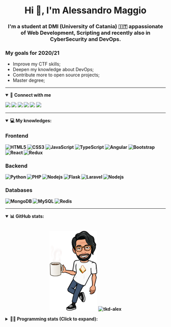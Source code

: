 <h1 align="center">Hi 👋, I'm Alessandro Maggio</h1>
<h3 align="center">I'm a student at DMI (University of Catania) 🇮🇹 appassionate of Web Development, Scripting and recently also in CyberSecurity and DevOps.</h3>

### My goals for 2020/21
- Improve my CTF skills;
- Deepen my knowledge about DevOps;
- Contribute more to open source projects;
- Master degree;

____

<details open>
<summary>🤝 <b>Connect with me<b></summary>

<p align = "center">

[<img src="https://img.shields.io/badge/twitter-1DA1F2.svg?&style=for-the-badge&logo=twitter&logoColor=white" />](https://twitter.com/TkdAxel)
[<img src ="https://img.shields.io/badge/portfolio-web-%23.svg?&style=for-the-badge&logo=&logoColor=white%22">](https://alessandromaggio.it/)
[<img src ="https://img.shields.io/badge/Telegram-1ca0f1.svg?&style=for-the-badge&logo=Telegram&logoColor=white%22&link=https://t.me/TkdAlex">](https://t.me/TkdAlex/)
[<img src="https://img.shields.io/badge/gmail-c14438.svg?&style=for-the-badge&logo=Gmail&logoColor=white&link=mailto:alex.tkd.alex@gmail.com"/>](mailto:alex.tkd.alex@gmail.com)
[<img src="https://img.shields.io/badge/linkedin-0077B5.svg?&style=for-the-badge&logo=linkedin&logoColor=white" />](https://www.linkedin.com/in/aalessandromaggio/)
[<img src = "https://img.shields.io/badge/instagram-E4405F.svg?&style=for-the-badge&logo=instagram&logoColor=white">](https://www.instagram.com/tkd_alex/)
<!--- [![Visits Badge](https://badges.pufler.dev/visits/tkd-alex/tkd-alex?style=for-the-badge&color=blue)](https://github.com/tkd-alex/tkd-alex) -->

</p>

</details>

---

<details open>
<summary>💻 <b>My knowledges</b>: </summary>

### Frontend
![HTML5](https://img.shields.io/badge/-HTML5-E34F26.svg?style=for-the-badge&logo=html5&logoColor=ffffff)
![CSS3](https://img.shields.io/badge/-CSS3-1572B6.svg?style=for-the-badge&logo=css3)
![JavaScript](https://img.shields.io/badge/-JavaScript-282C34?style=for-the-badge&logo=javascript)
![TypeScript](https://img.shields.io/badge/-TypeScript-007ACC?style=for-the-badge&logo=typescript)
![Angular](https://img.shields.io/badge/-Angular-DD0031?style=for-the-badge&logo=angular)
![Bootstrap](https://img.shields.io/badge/-Bootstrap-563D7C.svg?style=for-the-badge&logo=bootstrap)
![React](https://img.shields.io/badge/-React-282C34.svg?style=for-the-badge&logo=react&logoColor=ffffff)
![Redux](https://img.shields.io/badge/-Redux-764ABC.svg?style=for-the-badge&logo=redux)

### Backend
![Python](https://img.shields.io/badge/-Python-3776AB.svg?style=for-the-badge&logo=Python&logoColor=ffffff)
![PHP](https://img.shields.io/badge/-PHP-777BB4.svg?style=for-the-badge&logo=PHP&logoColor=ffffff)
![Nodejs](https://img.shields.io/badge/-Bash-4EAA25.svg?style=for-the-badge&logo=gnu-bash&logoColor=ffffff)
![Flask](https://img.shields.io/badge/-Flask-282C34.svg?style=for-the-badge&logo=flask)
![Laravel](https://img.shields.io/badge/-Laravel-FF2D20.svg?style=for-the-badge&logo=laravel&logoColor=ffffff)
![Nodejs](https://img.shields.io/badge/-Nodejs-339933.svg?style=for-the-badge&logo=Node.js&logoColor=ffffff)

### Databases
![MongoDB](https://img.shields.io/badge/-MongoDB-47A248?style=for-the-badge&logo=mongodb&logoColor=ffffff)
![MySQL](https://img.shields.io/badge/-MySQL-4479A1?style=for-the-badge&logo=mysql&logoColor=ffffff)
![Redis](https://img.shields.io/badge/-Redis-DC382D?style=for-the-badge&logo=Redis&logoColor=ffffff)

</details>

---

<details open>
 <summary>📊 <b>GitHub stats</b>: </summary>

<br>

<p align = "center">
    <img src="https://raw.githubusercontent.com/Tkd-Alex/tkd-alex/master/images/321517cd-ff68-41a7-b0d1-e765680568a7-8b6448d9-c944-4146-b633-adbdd25cb471-v1.png" height="250" />
    <img src="https://github-readme-stats.vercel.app/api?username=tkd-alex&show_icons=true&count_private=true&hide_border=true&line_height=25" alt="tkd-alex">
</p>

</design>

<details>
 <summary>👨‍💻 <b>Programming stats (Click to expand)</b>: </summary>
 
<!--START_SECTION:waka-->
**I'm an Early 🐤** 

```text
🌞 Morning    411 commits    █████░░░░░░░░░░░░░░░░░░░░   21.9% 
🌆 Daytime    760 commits    ██████████░░░░░░░░░░░░░░░   40.49% 
🌃 Evening    650 commits    ████████░░░░░░░░░░░░░░░░░   34.63% 
🌙 Night      56 commits     ░░░░░░░░░░░░░░░░░░░░░░░░░   2.98%

```
📅 **I'm Most Productive on Wednesday** 

```text
Monday       307 commits    ████░░░░░░░░░░░░░░░░░░░░░   16.36% 
Tuesday      299 commits    ████░░░░░░░░░░░░░░░░░░░░░   15.93% 
Wednesday    341 commits    ████░░░░░░░░░░░░░░░░░░░░░   18.17% 
Thursday     323 commits    ████░░░░░░░░░░░░░░░░░░░░░   17.21% 
Friday       251 commits    ███░░░░░░░░░░░░░░░░░░░░░░   13.37% 
Saturday     192 commits    ██░░░░░░░░░░░░░░░░░░░░░░░   10.23% 
Sunday       164 commits    ██░░░░░░░░░░░░░░░░░░░░░░░   8.74%

```


📊 **This Week I Spent My Time On** 

```text
⌚︎ Time Zone: Europe/Rome

💬 Programming Languages: 
JavaScript               25 hrs 5 mins       ████████████████████░░░░░   80.66% 
JSON                     1 hr 41 mins        █░░░░░░░░░░░░░░░░░░░░░░░░   5.42% 
Python                   1 hr 31 mins        █░░░░░░░░░░░░░░░░░░░░░░░░   4.92% 
HTML                     1 hr 1 min          ░░░░░░░░░░░░░░░░░░░░░░░░░   3.28% 
Text                     32 mins             ░░░░░░░░░░░░░░░░░░░░░░░░░   1.73%

🔥 Editors: 
VS Code                  29 hrs 5 mins       ███████████████████████░░   93.53% 
Sublime Text             2 hrs               █░░░░░░░░░░░░░░░░░░░░░░░░   6.47%

🐱‍💻 Projects: 
PandaScripts-Chrome-Exten25 hrs 15 mins      ████████████████████░░░░░   81.19% 
WastappiPiu              4 hrs 12 mins       ███░░░░░░░░░░░░░░░░░░░░░░   13.54% 
Unknown Project          1 hr 33 mins        █░░░░░░░░░░░░░░░░░░░░░░░░   5.01% 
Twitch-Channel-Points-Min4 mins              ░░░░░░░░░░░░░░░░░░░░░░░░░   0.23% 
Giannetto-Mobile         0 secs              ░░░░░░░░░░░░░░░░░░░░░░░░░   0.02%

💻 Operating System: 
Linux                    31 hrs 6 mins       █████████████████████████   100.0%

```

**I Mostly Code in Python** 

```text
Python                   29 repos            ██████████░░░░░░░░░░░░░░░   40.28% 
JavaScript               13 repos            ████░░░░░░░░░░░░░░░░░░░░░   18.06% 
PHP                      5 repos             █░░░░░░░░░░░░░░░░░░░░░░░░   6.94% 
CSS                      5 repos             █░░░░░░░░░░░░░░░░░░░░░░░░   6.94% 
HTML                     5 repos             █░░░░░░░░░░░░░░░░░░░░░░░░   6.94%

```



<!--END_SECTION:waka-->

</details>
